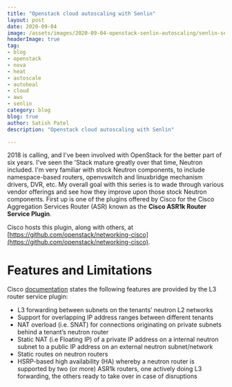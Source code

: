 ```yaml
---
title: "Openstack cloud autoscaling with Senlin"
layout: post
date: 2020-09-04
image: /assets/images/2020-09-04-openstack-senlin-autoscaling/senlin-senlin-autoscale.png
headerImage: true
tag:
- blog
- openstack
- nova
- heat
- autoscale
- autoheal
- cloud
- aws
- senlin
category: blog
blog: true
author: Satish Patel
description: "Openstack cloud autoscaling with Senlin"

---
```


2018 is calling, and I've been involved with OpenStack for the better part of six years. I've seen the 'Stack mature greatly over that time, Neutron included. I'm very familiar with stock Neutron components, to include namespace-based routers, openvswitch and linuxbridge mechanism drivers, DVR, etc. My overall goal with this series is to wade through various vendor offerings and see how they improve upon those stock Neutron components. First up is one of the plugins offered by Cisco for the Cisco Aggregation Services Router (ASR) known as the **Cisco ASR1k Router Service Plugin**. 

<!--more-->
Cisco hosts this plugin, along with others, at [https://github.com/openstack/networking-cisco](https://github.com/openstack/networking-cisco).

# Features and Limitations

Cisco [documentation](http://networking-cisco.readthedocs.io/en/latest/admin/l3-asr1k.html) states the following features are provided by the L3 router service plugin:

* L3 forwarding between subnets on the tenants’ neutron L2 networks
* Support for overlapping IP address ranges between different tenants 
* NAT overload (i.e. SNAT) for connections originating on private subnets behind a tenant’s neutron router
* Static NAT (i.e Floating IP) of a private IP address on a internal neutron subnet to a public IP address on an external neutron subnet/network
* Static routes on neutron routers
* HSRP-based high availability (HA) whereby a neutron router is supported by two (or more) ASR1k routers, one actively doing L3 forwarding, the others ready to take over in case of disruptions
